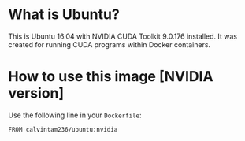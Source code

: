 # What is Ubuntu?

This is Ubuntu 16.04 with NVIDIA CUDA Toolkit 9.0.176 installed. It was created for running CUDA programs within Docker containers.

# How to use this image [NVIDIA version]

Use the following line in your `Dockerfile`:
```
FROM calvintam236/ubuntu:nvidia
```
